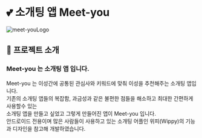 # :two_hearts: 소개팅 앱 Meet-you

![meet-youLogo](https://user-images.githubusercontent.com/58875822/105334299-0e138f00-5c1a-11eb-95b3-3517caae8f48.png)


## 📌 프로젝트 소개

### <p>Meet-you 는 소개팅 앱 입니다.</p>

<div>Meet-you 는 이성간에 공통된 관심사와 키워드에 맞춰 이성을 추천해주는 소개팅 앱입니다.</div>
<div>기존의 소개팅 앱들의 복잡함, 과금성과 같은 불편한 점들을 해소하고 최대한 간편하게 사용할수 있는 </div>
<div>소개팅 앱을 만들고 싶었고 그렇게 만들어진 앱이 Meet-you 입니다.</div>
<div>안드로이드 전용이며 많은 사람들이 사용하고 있는 소개팅 어플인 위피(Wippy)의 기능과 디자인을 참고해 개발하였습니다.</div>
